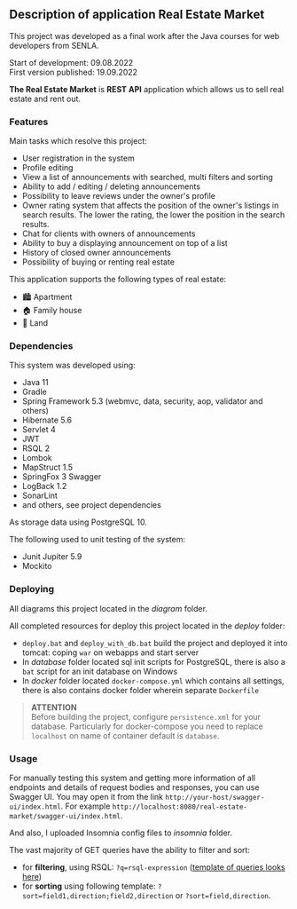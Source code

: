 ## Description of application Real Estate Market

This project was developed as a final work after the Java courses for web developers from SENLA.

Start of development: 09.08.2022 \
First version published: 19.09.2022

**The Real Estate Market** is **REST API** application which allows us to sell real estate and rent out.

### Features

Main tasks which resolve this project:
* User registration in the system
* Profile editing
* View a list of announcements with searched, multi filters and sorting
* Ability to add / editing / deleting announcements
* Possibility to leave reviews under the owner's profile
* Owner rating system that affects the position of the owner's listings in search results. The lower the rating, the lower the position in the search results.
* Chat for clients with owners of announcements
* Ability to buy a displaying announcement on top of a list
* History of closed owner announcements
* Possibility of buying or renting real estate

This application supports the following types of real estate:
* 🏙️ Apartment
* 🏠 Family house
* 🌳 Land 

### Dependencies

This system was developed using:
* Java 11
* Gradle
* Spring Framework 5.3 (webmvc, data, security, aop, validator and others)
* Hibernate 5.6
* Servlet 4
* JWT
* RSQL 2
* Lombok
* MapStruct 1.5
* SpringFox 3 Swagger
* LogBack 1.2
* SonarLint
* and others, see project dependencies

As storage data using PostgreSQL 10.

The following used to unit testing of the system:
* Junit Jupiter 5.9
* Mockito

### Deploying

All diagrams this project located in the *diagram* folder.

All completed resources for deploy this project located in the *deploy* folder:
* `deploy.bat` and `deploy_with_db.bat` build the project and deployed it into tomcat: coping `war` on webapps and start server
* In *database* folder located sql init scripts for PostgreSQL, there is also a `bat` script for an init database on Windows
* In *docker* folder located `docker-compose.yml` which contains all settings, there is also contains docker folder wherein separate `Dockerfile`

> ️**ATTENTION**\
> Before building the project, configure `persistence.xml` for your database. Particularly for docker-compose you need to replace `localhost` on name of container default is `database`. 

### Usage
For manually testing this system
and getting more information of all endpoints and details of request bodies and responses,
you can use Swagger UI.
You may open it from the link `http://your-host/swagger-ui/index.html`.
For example `http://localhost:8080/real-estate-market/swagger-ui/index.html`.

And also, I uploaded Insomnia config files to _insomnia_ folder.

The vast majority of GET queries have the ability to filter and sort:
* for **filtering**, using RSQL: `?q=rsql-expression` ([template of queries looks here](https://github.com/jirutka/rsql-parser))
* for **sorting** using following template: `?sort=field1,direction;field2,direction` or `?sort=field,direction`.